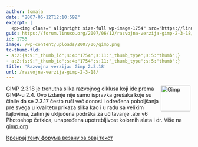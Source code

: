 ```yaml
---
author: tomaja
date: "2007-06-12T12:10:59Z"
excerpt: |
  <p><img class=" alignright size-full wp-image-1754" src="https://linuxo.org/wp-content/uploads/2007/06/gimp.png" alt="Gimp" title="Gimp" hspace="4" width="80" height="70" align="right" />GIMP 2.3.18 je trenutna slika razvojnog ciklusa koji ide prema GIMP-u 2.4. Ovo izdanje nije samo ispravka gre&scaron;aka koje su činile da se 2.3.17 često ru&scaron;i već donosi i određena pobolj&scaron;anja pre svega u kvalitetu prikaza slika kao i u radu sa velikim fajlovima, zatim je uključena podr&scaron;ka za učitavanje .abr v6 Photoshop četkica, unapređena upotrebljivost kolornih alata i dr. Vi&scaron;e na <a href="http://www.gimp.org/" target="_blank">gimp.org</a>   </p>
guid: https://forum.linuxo.org/2007/06/12/razvojna-verzija-gimp-2-3-18/
id: 1755
image: /wp-content/uploads/2007/06/gimp.png
tc-thumb-fld:
- a:2:{s:9:"_thumb_id";s:4:"1754";s:11:"_thumb_type";s:5:"thumb";}
- a:2:{s:9:"_thumb_id";s:4:"1754";s:11:"_thumb_type";s:5:"thumb";}
title: 'Razvojna verzija: Gimp 2.3.18'
url: /razvojna-verzija-gimp-2-3-18/
---
```

<img class=" alignright size-full wp-image-1754" src="https://linuxo.org/wp-content/uploads/2007/06/gimp.png" alt="Gimp" title="Gimp" hspace="4" width="80" height="70" align="right" />GIMP 2.3.18 je trenutna slika razvojnog ciklusa koji ide prema GIMP-u 2.4. Ovo izdanje nije samo ispravka gre&scaron;aka koje su činile da se 2.3.17 često ru&scaron;i već donosi i određena pobolj&scaron;anja pre svega u kvalitetu prikaza slika kao i u radu sa velikim fajlovima, zatim je uključena podr&scaron;ka za učitavanje .abr v6 Photoshop četkica, unapređena upotrebljivost kolornih alata i dr. Vi&scaron;e na <a href="http://www.gimp.org/" target="_blank">gimp.org</a> 

<!--break-->

[Креирај тему форума везану за овај текст](https://linuxo.org/nova-tema-na-forumu/?se_pid=1755)